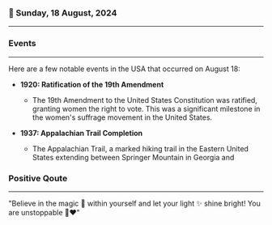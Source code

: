 ### 📅 Sunday, 18 August, 2024
------
### Events
------
Here are a few notable events in the USA that occurred on August 18:

- **1920: Ratification of the 19th Amendment**
  - The 19th Amendment to the United States Constitution was ratified, granting women the right to vote. This was a significant milestone in the women's suffrage movement in the United States.

- **1937: Appalachian Trail Completion**
  - The Appalachian Trail, a marked hiking trail in the Eastern United States extending between Springer Mountain in Georgia and
### Positive Qoute
------
"Believe in the magic 🌟 within yourself and let your light ✨ shine bright! You are unstoppable 🚀❤️"
